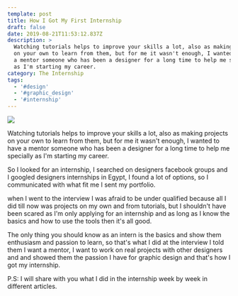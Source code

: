 ```yaml
---
template: post
title: How I Got My First Internship
draft: false
date: 2019-08-21T11:53:12.837Z
description: >
  Watching tutorials helps to improve your skills a lot, also as making projects
  on your own to learn from them, but for me it wasn't enough, I wanted to have
  a mentor someone who has been a designer for a long time to help me specially
  as I'm starting my career.
category: The Internship
tags:
  - '#design'
  - '#graphic_design'
  - '#internship'
---
```

![](/media/job-607701_1280.png)

Watching tutorials helps to improve your skills a lot, also as making projects on your own to learn from them, but for me it wasn't enough, I wanted to have a mentor someone who has been a designer for a long time to help me specially as I'm starting my career.

So I looked for an internship, I searched on designers facebook groups and I googled designers internships in Egypt, I found a lot of options, so I communicated with what fit me I sent my portfolio.

when I went to the interview I was afraid to be under qualified because all I did till now was projects on my own and from tutorials, but I shouldn't have been scared as I'm only applying for an internship and as long as I know the basics and how to use the tools then it's all good. 

The only thing you should know as an intern is the basics and show them enthusiasm and passion to learn, so that's what I did at the interview I told them I want a mentor, I want to work on real projects with other designers and and showed them the passion I have for graphic design and that's how I got my internship.

P.S: I will share with you what I did in the internship week by week in different articles.
